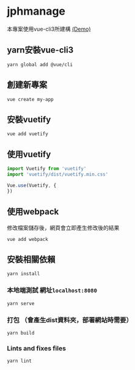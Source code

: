 # jphmanage

本專案使用vue-cli3所建構 [(Demo)](https://r041291867.github.io/jphmanage/)
## yarn安裝vue-cli3

```
yarn global add @vue/cli
```

## 創建新專案

```
vue create my-app
```

## 安裝vuetify

```
vue add vuetify
```

## 使用vuetify 
```                                                    main.js
import Vuetify from 'vuetify'
import 'vuetify/dist/vuetify.min.css'

Vue.use(Vuetify, {
})
```

## 使用webpack

修改檔案儲存後，網頁會立即產生修改後的結果
```
vue add webpack
```

## 安裝相關依賴
```
yarn install
```

### 本地端測試 網址`localhost:8080`
```
yarn serve
```

### 打包 （會產生dist資料夾，部署網站時需要）
```
yarn build
```

### Lints and fixes files
```
yarn lint
```
